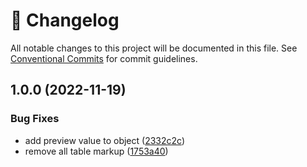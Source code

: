 <!-- markdownlint-disable --><!-- textlint-disable -->

# 📓 Changelog

All notable changes to this project will be documented in this file. See
[Conventional Commits](https://conventionalcommits.org) for commit guidelines.

## 1.0.0 (2022-11-19)

### Bug Fixes

- add preview value to object ([2332c2c](https://github.com/SimeonGriggs/sanity-plugin-internationalized-array/commit/2332c2cbc83f5e74210100d90c58b70897861c57))
- remove all table markup ([1753a40](https://github.com/SimeonGriggs/sanity-plugin-internationalized-array/commit/1753a402ab00f09b253a92dbfe45a355a0915999))
